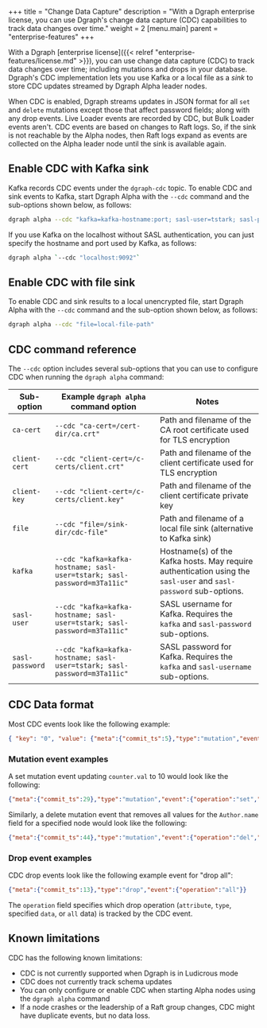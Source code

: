 +++
title = "Change Data Capture"
description = "With a Dgraph enterprise license, you can use Dgraph's change data capture (CDC) capabilities to track data changes over time."
weight = 2
[menu.main]
    parent = "enterprise-features"
+++

With a Dgraph [enterprise license]({{< relref "enterprise-features/license.md" >}}),
you can use change data capture (CDC) to track data changes over time; including
mutations and drops in your database. Dgraph's CDC implementation lets you use
Kafka or a local file as a *sink* to store CDC updates streamed by Dgraph Alpha
leader nodes. 

When CDC is enabled, Dgraph streams updates in JSON format for all `set` and
`delete` mutations except those that affect password fields; along with any drop 
events. Live Loader events are recorded by CDC, but Bulk Loader events aren't.
CDC events are based on changes to Raft logs. So, if the sink is not reachable
by the Alpha nodes, then Raft logs expand as events are collected on the Alpha
leader node until the sink is available again. 

## Enable CDC with Kafka sink

Kafka records CDC events under the `dgraph-cdc` topic. To enable CDC and sink
events to Kafka, start Dgraph Alpha with the `--cdc` command and the sub-options
shown below, as follows:

```bash
dgraph alpha --cdc "kafka=kafka-hostname:port; sasl-user=tstark; sasl-password=m3Ta11ic"
```

If you use Kafka on the localhost without SASL authentication, you can just 
specify the hostname and port used by Kafka, as follows:

```bash
dgraph alpha `--cdc "localhost:9092"`
```

## Enable CDC with file sink

To enable CDC and sink results to a local unencrypted file, start Dgraph Alpha
with the `--cdc` command and the sub-option shown below, as follows:

```bash
dgraph alpha --cdc "file=local-file-path"
```

## CDC command reference

The `--cdc` option includes several sub-options that you can use to configure
CDC when running the `dgraph alpha` command:

| Sub-option       | Example `dgraph alpha` command option     | Notes                                                                |
|------------------|-------------------------------------------|----------------------------------------------------------------------|
|  `ca-cert`       | `--cdc "ca-cert=/cert-dir/ca.crt"`        | Path and filename of the CA root certificate used for TLS encryption |
|  `client-cert`   | `--cdc "client-cert=/c-certs/client.crt"` | Path and filename of the client certificate used for TLS encryption  |
|  `client-key`    | `--cdc "client-cert=/c-certs/client.key"` | Path and filename of the client certificate private key              |
|  `file`          | `--cdc "file=/sink-dir/cdc-file"`         | Path and filename of a local file sink (alternative to Kafka sink)   |
|  `kafka`         | `--cdc "kafka=kafka-hostname; sasl-user=tstark; sasl-password=m3Ta11ic"` | Hostname(s) of the Kafka hosts. May require authentication using the `sasl-user` and `sasl-password` sub-options. |
|  `sasl-user`     | `--cdc "kafka=kafka-hostname; sasl-user=tstark; sasl-password=m3Ta11ic"` | SASL username for Kafka. Requires the `kafka` and `sasl-password` sub-options. |
|  `sasl-password` | `--cdc "kafka=kafka-hostname; sasl-user=tstark; sasl-password=m3Ta11ic"` | SASL password for Kafka. Requires the `kafka` and `sasl-username` sub-options. |

## CDC Data format

Most CDC events look like the following example:

```json
{ "key": "0", "value": {"meta":{"commit_ts":5},"type":"mutation","event":{"operation":"set","uid":2,"attr":"counter.val","value":1,"value_type":"int"}}}
```

### Mutation event examples

A set mutation event updating `counter.val` to 10 would look like the following:

```json
{"meta":{"commit_ts":29},"type":"mutation","event":{"operation":"set","uid":3,"attr":"counter.val","value":10,"value_type":"int"}}
```

Similarly, a delete mutation event that removes all values for the `Author.name`
field for a specified node would look like the following:

```json
{"meta":{"commit_ts":44},"type":"mutation","event":{"operation":"del","uid":7,"attr":"Author.name","value":"_STAR_ALL","value_type":"default"}}
```

### Drop event examples

CDC drop events look like the following example event for "drop all":

```json
{"meta":{"commit_ts":13},"type":"drop","event":{"operation":"all"}}
```

The `operation` field specifies which drop operation (`attribute`, `type`,
specified `data`, or `all` data) is tracked by the CDC event.


## Known limitations

CDC has the following known limitations:

* CDC is not currently supported when Dgraph is in Ludicrous mode
* CDC does not currently track schema updates
* You can only configure or enable CDC when starting Alpha nodes using the
 `dgraph alpha` command
* If a node crashes or the leadership of a Raft group changes, CDC might have
  duplicate events, but no data loss.